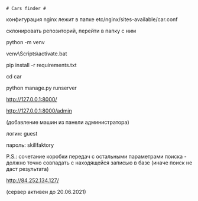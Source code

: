     # Cars finder #

конфигурация nginx лежит в папке etc/nginx/sites-available/car.conf

склонировать репозиторий, перейти в папку с ним

python -m venv

venv\Scripts\activate.bat

pip install -r requirements.txt

cd car

python manage.py runserver

http://127.0.0.1:8000/

http://127.0.0.1:8000/admin

(добавление машин из панели администратора)

логин:  guest

пароль: skillfaktory

P.S.: сочетание коробки передач с остальными параметрами поиска - должно точно совпадать с находящейся записью в базе (иначе поиск не даст результата)

http://84.252.134.127/

(сервер активен до 20.06.2021)

